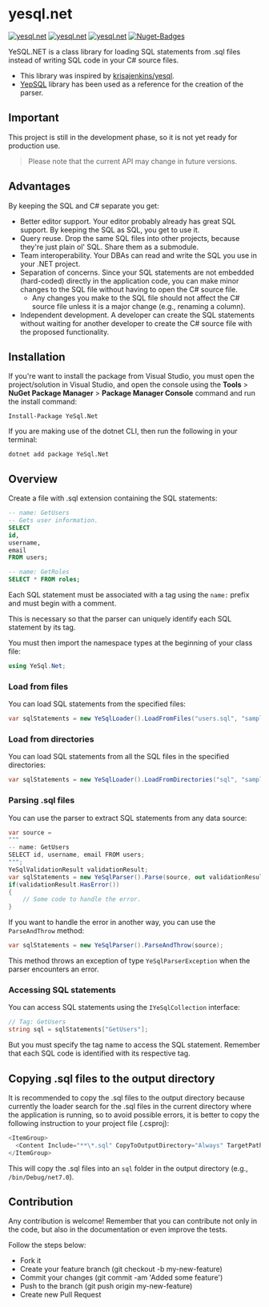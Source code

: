 # yesql.net

[![yesql.net](https://img.shields.io/badge/.NET%20Standard-2.0-red)](https://github.com/ose-net/yesql.net)
[![yesql.net](https://img.shields.io/badge/License-MIT-green)](https://raw.githubusercontent.com/ose-net/yesql.net/master/LICENSE)
[![yesql.net](https://img.shields.io/badge/Project-Class%20Library-yellow)](https://github.com/ose-net/yesql.net)
[![Nuget-Badges](https://buildstats.info/nuget/yesql.net)](https://www.nuget.org/packages/yesql.net/)

YeSQL.NET is a class library for loading SQL statements from .sql files instead of writing SQL code in your C# source files.

- This library was inspired by [krisajenkins/yesql](https://github.com/krisajenkins/yesql). 
- [YepSQL](https://github.com/LionsHead/YepSQL) library has been used as a reference for the creation of the parser.

## Important

This project is still in the development phase, so it is not yet ready for production use.
> Please note that the current API may change in future versions.

## Advantages

By keeping the SQL and C# separate you get:

- Better editor support. Your editor probably already has great SQL support. By keeping the SQL as SQL, you get to use it.
- Query reuse. Drop the same SQL files into other projects, because they're just plain ol' SQL. Share them as a submodule.
- Team interoperability. Your DBAs can read and write the SQL you use in your .NET project.
- Separation of concerns. Since your SQL statements are not embedded (hard-coded) directly in the application code, you can make minor changes to the SQL file without having to open the C# source file.
  - Any changes you make to the SQL file should not affect the C# source file unless it is a major change (e.g., renaming a column).
- Independent development. A developer can create the SQL statements without waiting for another developer to create the C# source file with the proposed functionality.

## Installation

If you're want to install the package from Visual Studio, you must open the project/solution in Visual Studio, and open the console using the **Tools** > **NuGet Package Manager** > **Package Manager Console** command and run the install command:
```
Install-Package YeSql.Net
```
If you are making use of the dotnet CLI, then run the following in your terminal:
```
dotnet add package YeSql.Net
```

## Overview

Create a file with .sql extension containing the SQL statements:
```sql
-- name: GetUsers
-- Gets user information.
SELECT 
id, 
username, 
email 
FROM users;

-- name: GetRoles
SELECT * FROM roles;
```
Each SQL statement must be associated with a tag using the `name:` prefix and must begin with a comment.

This is necessary so that the parser can uniquely identify each SQL statement by its tag.

You must then import the namespace types at the beginning of your class file:
```cs
using YeSql.Net;
```

### Load from files

You can load SQL statements from the specified files:
```cs
var sqlStatements = new YeSqlLoader().LoadFromFiles("users.sql", "sample.sql");
```

### Load from directories

You can load SQL statements from all the SQL files in the specified directories:
```cs
var sqlStatements = new YeSqlLoader().LoadFromDirectories("sql", "samples");
```

### Parsing .sql files

You can use the parser to extract SQL statements from any data source:
```cs
var source =
"""
-- name: GetUsers
SELECT id, username, email FROM users;
""";
YeSqlValidationResult validationResult;
var sqlStatements = new YeSqlParser().Parse(source, out validationResult);
if(validationResult.HasError())
{
    // Some code to handle the error.
}
```
If you want to handle the error in another way, you can use the `ParseAndThrow` method:
```cs
var sqlStatements = new YeSqlParser().ParseAndThrow(source);
```
This method throws an exception of type `YeSqlParserException` when the parser encounters an error.

### Accessing SQL statements

You can access SQL statements using the `IYeSqlCollection` interface:
```cs
// Tag: GetUsers
string sql = sqlStatements["GetUsers"];
```
But you must specify the tag name to access the SQL statement. Remember that each SQL code is identified with its respective tag.

## Copying .sql files to the output directory

It is recommended to copy the .sql files to the output directory because currently the loader search for the .sql files in the current directory where the application is running, so to avoid possible errors, it is better to copy the following instruction to your project file (.csproj):
```cs
<ItemGroup>
  <Content Include="**\*.sql" CopyToOutputDirectory="Always" TargetPath="sql\%(Filename)%(Extension)" />
</ItemGroup>
```
This will copy the .sql files into an `sql` folder in the output directory (e.g., `/bin/Debug/net7.0`).

## Contribution

Any contribution is welcome! Remember that you can contribute not only in the code, but also in the documentation or even improve the tests.

Follow the steps below:

- Fork it
- Create your feature branch (git checkout -b my-new-feature)
- Commit your changes (git commit -am 'Added some feature')
- Push to the branch (git push origin my-new-feature)
- Create new Pull Request